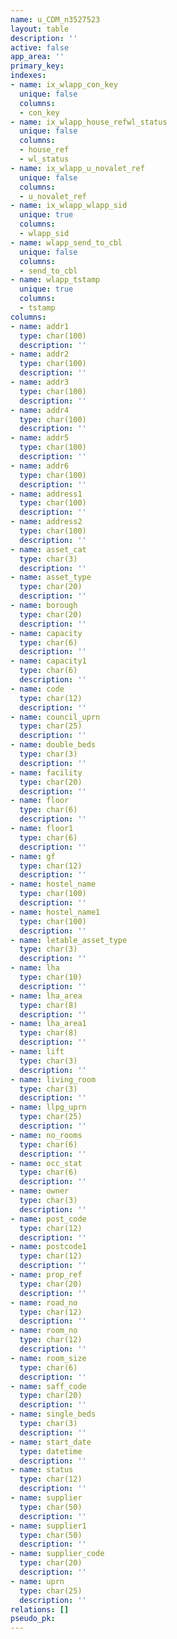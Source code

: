 ```yaml
---
name: u_CDM_n3527523
layout: table
description: ''
active: false
app_area: ''
primary_key: 
indexes:
- name: ix_wlapp_con_key
  unique: false
  columns:
  - con_key
- name: ix_wlapp_house_refwl_status
  unique: false
  columns:
  - house_ref
  - wl_status
- name: ix_wlapp_u_novalet_ref
  unique: false
  columns:
  - u_novalet_ref
- name: ix_wlapp_wlapp_sid
  unique: true
  columns:
  - wlapp_sid
- name: wlapp_send_to_cbl
  unique: false
  columns:
  - send_to_cbl
- name: wlapp_tstamp
  unique: true
  columns:
  - tstamp
columns:
- name: addr1
  type: char(100)
  description: ''
- name: addr2
  type: char(100)
  description: ''
- name: addr3
  type: char(100)
  description: ''
- name: addr4
  type: char(100)
  description: ''
- name: addr5
  type: char(100)
  description: ''
- name: addr6
  type: char(100)
  description: ''
- name: address1
  type: char(100)
  description: ''
- name: address2
  type: char(100)
  description: ''
- name: asset_cat
  type: char(3)
  description: ''
- name: asset_type
  type: char(20)
  description: ''
- name: borough
  type: char(20)
  description: ''
- name: capacity
  type: char(6)
  description: ''
- name: capacity1
  type: char(6)
  description: ''
- name: code
  type: char(12)
  description: ''
- name: council_uprn
  type: char(25)
  description: ''
- name: double_beds
  type: char(3)
  description: ''
- name: facility
  type: char(20)
  description: ''
- name: floor
  type: char(6)
  description: ''
- name: floor1
  type: char(6)
  description: ''
- name: gf
  type: char(12)
  description: ''
- name: hostel_name
  type: char(100)
  description: ''
- name: hostel_name1
  type: char(100)
  description: ''
- name: letable_asset_type
  type: char(3)
  description: ''
- name: lha
  type: char(10)
  description: ''
- name: lha_area
  type: char(8)
  description: ''
- name: lha_area1
  type: char(8)
  description: ''
- name: lift
  type: char(3)
  description: ''
- name: living_room
  type: char(3)
  description: ''
- name: llpg_uprn
  type: char(25)
  description: ''
- name: no_rooms
  type: char(6)
  description: ''
- name: occ_stat
  type: char(6)
  description: ''
- name: owner
  type: char(3)
  description: ''
- name: post_code
  type: char(12)
  description: ''
- name: postcode1
  type: char(12)
  description: ''
- name: prop_ref
  type: char(20)
  description: ''
- name: road_no
  type: char(12)
  description: ''
- name: room_no
  type: char(12)
  description: ''
- name: room_size
  type: char(6)
  description: ''
- name: saff_code
  type: char(20)
  description: ''
- name: single_beds
  type: char(3)
  description: ''
- name: start_date
  type: datetime
  description: ''
- name: status
  type: char(12)
  description: ''
- name: supplier
  type: char(50)
  description: ''
- name: supplier1
  type: char(50)
  description: ''
- name: supplier_code
  type: char(20)
  description: ''
- name: uprn
  type: char(25)
  description: ''
relations: []
pseudo_pk: 
---
```


